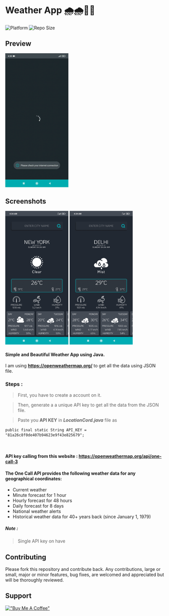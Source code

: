 # Weather App 🌧️🌧️💙💙

![Platform](https://img.shields.io/badge/platform-Android-brightgreen.svg?color=00ADB5&style=for-the-badge)
![Repo Size](https://img.shields.io/github/repo-size/dev-aniketj/Weather-App?color=00ADB5&style=for-the-badge)

## Preview

<img src="https://github.com/MuhammadAhmad120/Weather-Update-App-Android/blob/main/SS/gif1.gif" width="200"/>

## Screenshots

<p float="left">
	<img src="https://github.com/MuhammadAhmad120/Weather-Update-App-Android/blob/main/SS/image1.jpg" width="200"/>
	<img src="https://github.com/MuhammadAhmad120/Weather-Update-App-Android/blob/main/SS/image2.jpg" width="200"/>
</p>


#### Simple and Beautiful Weather App using Java.

I am using **https://openweathermap.org/** to get all the data using JSON file.

### Steps :

> First, you have to create a account on it.

> Then, generate a a unique API key to get all the data from the JSON file.

> Paste you **API KEY** in **_LocationCord.java_** file as

```
public final static String API_KEY = "81a26c8f0de407b94623e9f43e825679";
```

<br/>

#### API key calling from this website : **https://openweathermap.org/api/one-call-3**

#### The One Call API provides the following weather data for any geographical coordinates:

- Current weather
- Minute forecast for 1 hour
- Hourly forecast for 48 hours
- Daily forecast for 8 days
- National weather alerts
- Historical weather data for 40+ years back (since January 1, 1979)

##### Note :

> Single API key on have

## Contributing

Please fork this repository and contribute back. Any contributions, large or small, major or minor features, bug fixes, are welcomed and appreciated but will be thoroughly reviewed.

## Support

[!["Buy Me A Coffee"](https://www.buymeacoffee.com/assets/img/custom_images/orange_img.png)](https://www.buymeacoffee.com/aniketjain)
